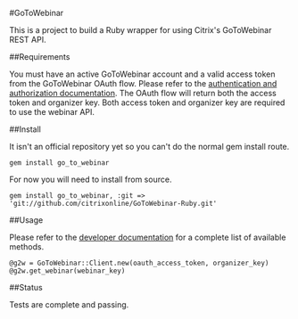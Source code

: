 #GoToWebinar

This is a project to build a Ruby wrapper for using Citrix's GoToWebinar REST API. 

##Requirements

You must have an active GoToWebinar account and a valid access token from the GoToWebinar OAuth flow. Please refer to the [authentication and authorization documentation](https://developer.citrixonline.com/page/authentication-and-authorization). The OAuth flow will return both the access token and organizer key. Both access token and organizer key are required to use the webinar API. 

##Install

It isn't an official repository yet so you can't do the normal gem install route.

	gem install go_to_webinar
	
For now you will need to install from source. 

	gem install go_to_webinar, :git => 'git://github.com/citrixonline/GoToWebinar-Ruby.git'

##Usage

Please refer to the [developer documentation](https://developer.citrixonline.com/api-overview/gotowebinar-rest-api) for a complete list of available methods. 

	@g2w = GoToWebinar::Client.new(oauth_access_token, organizer_key) 
	@g2w.get_webinar(webinar_key)

##Status

Tests are complete and passing.  

